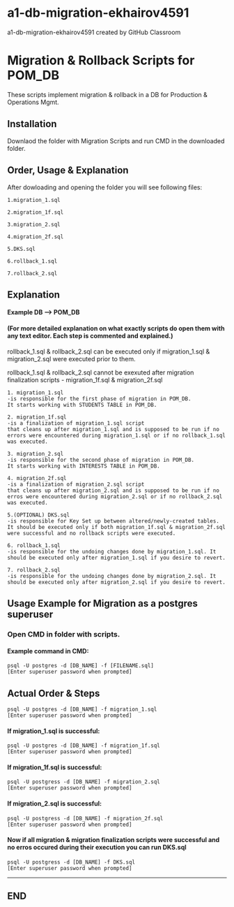 # a1-db-migration-ekhairov4591
a1-db-migration-ekhairov4591 created by GitHub Classroom


# Migration & Rollback Scripts for POM_DB

These scripts implement migration & rollback in a DB for Production & Operations Mgmt.

## Installation

Downlaod the folder with Migration Scripts and run CMD in the downloaded folder.
 
## Order, Usage & Explanation

After dowloading and opening the folder you will see following files:
~~~~~~~~~~~~~~~~~~
1.migration_1.sql

2.migration_1f.sql

3.migration_2.sql

4.migration_2f.sql

5.DKS.sql

6.rollback_1.sql

7.rollback_2.sql
~~~~~~~~~~~~~~~~~~

## Explanation

#### Example DB --> POM_DB

#### (For more detailed explanation on what exactly scripts do open them with any text editor. Each step is commented and explained.)

rollback_1.sql & rollback_2.sql can be executed only if migration_1.sql & migration_2.sql were executed prior to them.

rollback_1.sql & rollback_2.sql cannot be exexuted after migration finalization scripts - migration_1f.sql & migration_2f.sql

~~~~~~~~~~~~~~~~~~
1. migration_1.sql 
-is responsible for the first phase of migration in POM_DB.
It starts working with STUDENTS TABLE in POM_DB. 

2. migration_1f.sql 
-is a finalization of migration_1.sql script 
that cleans up after migration_1.sql and is supposed to be run if no errors were encountered during migration_1.sql or if no rollback_1.sql was executed.

3. migration_2.sql 
-is responsible for the second phase of migration in POM_DB.
It starts working with INTERESTS TABLE in POM_DB.

4. migration_2f.sql 
-is a finalization of migration_2.sql script
that cleans up after migration_2.sql and is supposed to be run if no erros were encountered during migration_2.sql or if no rollback_2.sql was executed.

5.(OPTIONAL) DKS.sql 
-is responsible for Key Set up between altered/newly-created tables. 
It should be executed only if both migration_1f.sql & migration_2f.sql were successful and no rollback scripts were executed.

6. rollback_1.sql
-is responsible for the undoing changes done by migration_1.sql. It should be executed only after migration_1.sql if you desire to revert.

7. rollback_2.sql
-is responsible for the undoing changes done by migration_2.sql. It should be executed only after migration_2.sql if you desire to revert.
~~~~~~~~~~~~~~~~~~

## Usage Example for Migration as a postgres superuser

### Open CMD in folder with scripts.

#### Example command in CMD:

```
psql -U postgres -d [DB_NAME] -f [FILENAME.sql]
[Enter superuser password when prompted]
```
## Actual Order & Steps

```
psql -U postgres -d [DB_NAME] -f migration_1.sql
[Enter superuser password when prompted]
```

#### If migration_1.sql is successful:

```
psql -U postgres -d [DB_NAME] -f migration_1f.sql
[Enter superuser password when prompted]
```

#### If migration_1f.sql is successful:

```
psql -U postgress -d [DB_NAME] -f migration_2.sql
[Enter superuser password when prompted]
```


#### If migration_2.sql is successful:

```
psql -U postgress -d [DB_NAME] -f migration_2f.sql
[Enter superuser password when prompted]
```


#### Now if all migration & migration finalization scripts were successful and no erros occured during their execution you can run DKS.sql 

```
psql -U postgress -d [DB_NAME] -f DKS.sql
[Enter superuser password when prompted]
```


---------------------------------------------

## END
